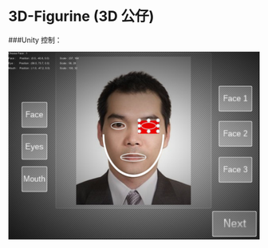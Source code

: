# 3D-Figurine (3D 公仔)

###Unity 控制：

<img src="https://raw.githubusercontent.com/Lolikitty/3D-Figurine/master/3.%20Github%20Data/ImageControl.jpg?token=AHtf80P4xe66JM8kGhhXuTV8tRDCYDsdks5VeptYwA%3D%3D" />


